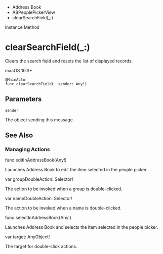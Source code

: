 

- Address Book
- ABPeoplePickerView
-  clearSearchField(\_:) 

Instance Method

# clearSearchField(\_:)

Clears the search field and resets the list of displayed records.

macOS 10.3+

``` source
@MainActor
func clearSearchField(_ sender: Any!)
```

## Parameters 

`sender`  

The object sending this message.

## See Also

### Managing Actions

func editInAddressBook(Any!)

Launches Address Book to edit the item selected in the people picker.

var groupDoubleAction: Selector!

The action to be invoked when a group is double-clicked.

var nameDoubleAction: Selector!

The action to be invoked when a name is double-clicked.

func selectInAddressBook(Any!)

Launches Address Book and selects the item selected in the people picker.

var target: AnyObject!

The target for double-click actions.

